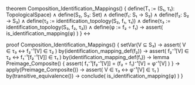 theorem Composition_Identification_Mappings() {
  define(T₁ := (S₁, τ₁): TopologicalSpace) ∧
  define(S₂, S₃: Set) ∧
  define(f₁: S₁ → S₂) ∧
  define(f₂: S₂ → S₃) ∧
  define(τ₂ := identification_topology(S₂, f₁, τ₁)) ∧
  define(τ₃ := identification_topology(S₃, f₂, τ₂)) ∧
  define(φ := f₂ ∘ f₁) →
  assert(
    is_identification_mapping(φ)
  )
} ↔

proof Composition_Identification_Mappings() {
  setVar(V ⊆ S₃) →
  assert(
    V ∈ τ₃ ↔ f₂⁻¹[V] ∈ τ₂
  ) by(identification_mapping_def(f₂)) →
  assert(
    f₂⁻¹[V] ∈ τ₂ ↔ f₁⁻¹[f₂⁻¹[V]] ∈ τ₁
  ) by(identification_mapping_def(f₁)) →
  lemma Preimage_Composite() {
    assert(
      f₁⁻¹[f₂⁻¹[V]] = (f₂ ∘ f₁)⁻¹[V] = φ⁻¹[V]
    )
  } →
  apply(Preimage_Composite()) →
  assert(
    V ∈ τ₃ ↔ φ⁻¹[V] ∈ τ₁
  ) by(transitive_equivalence()) →
  conclude(
    is_identification_mapping(φ)
  )
}